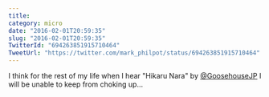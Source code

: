```yaml
---
title: 
category: micro
date: "2016-02-01T20:59:35"
slug: "2016-02-01T20:59:35"
TwitterId: "694263851915710464"
TweetUrl: "https://twitter.com/mark_philpot/status/694263851915710464"
---
```


I think for the rest of my life when I hear "Hikaru Nara" by
[@GoosehouseJP](https://twitter.com/GoosehouseJP) I will be unable to keep from
choking up...
